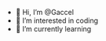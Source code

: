 - 👋 Hi, I’m @Gaccel
- 👀 I’m interested in coding
- 🌱 I’m currently learning


<!---
Gaccel/Gaccel is a ✨ special ✨ repository because its `README.md` (this file) appears on your GitHub profile.
You can click the Preview link to take a look at your changes.
--->
